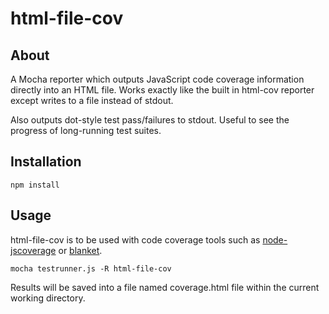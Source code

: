 html-file-cov
=============

About
-------------
A Mocha reporter which outputs JavaScript code coverage information directly into an HTML file. Works exactly like the built in html-cov reporter except writes to a file instead of stdout. 

Also outputs dot-style test pass/failures to stdout. Useful to see the progress of long-running test suites.

Installation
-------------
```
npm install
```

Usage
-------------
html-file-cov is to be used with code coverage tools such as [node-jscoverage](https://github.com/visionmedia/node-jscoverage) or [blanket](https://github.com/Migrii/blanket). 

```
mocha testrunner.js -R html-file-cov
```

Results will be saved into a file named coverage.html file within the current working directory.